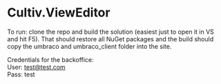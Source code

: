 Cultiv.ViewEditor
=================
To run: clone the repo and build the solution (easiest just to open it in VS and hit F5).
That should restore all NuGet packages and the build should copy the umbraco and umbraco_client folder into the site.

Credentials for the backoffice:  
User: test@test.com  
Pass: test  
 
